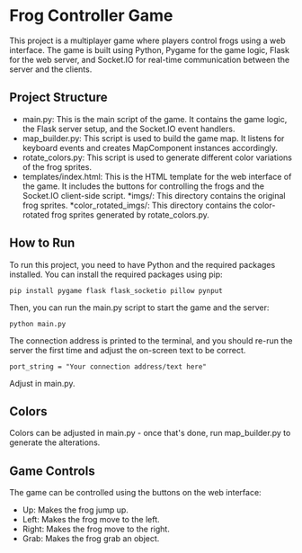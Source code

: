 # Frog Controller Game
This project is a multiplayer game where players control frogs using a web interface. The game is built using Python, Pygame for the game logic, Flask for the web server, and Socket.IO for real-time communication between the server and the clients.

## Project Structure
* main.py: This is the main script of the game. It contains the game logic, the Flask server setup, and the Socket.IO event handlers.
* map_builder.py: This script is used to build the game map. It listens for keyboard events and creates MapComponent instances accordingly.
* rotate_colors.py: This script is used to generate different color variations of the frog sprites.
* templates/index.html: This is the HTML template for the web interface of the game. It includes the buttons for controlling the frogs and the Socket.IO client-side script.
*imgs/: This directory contains the original frog sprites.
*color_rotated_imgs/: This directory contains the color-rotated frog sprites generated by rotate_colors.py.

## How to Run
To run this project, you need to have Python and the required packages installed. You can install the required packages using pip:

``` pip install pygame flask flask_socketio pillow pynput ```

Then, you can run the main.py script to start the game and the server:

``` python main.py ```

The connection address is printed to the terminal, and you should re-run the server the first time and adjust the on-screen text to be correct.

``` port_string = "Your connection address/text here" ```

Adjust in main.py.

## Colors

Colors can be adjusted in main.py - once that's done, run map_builder.py to generate the alterations.

## Game Controls

The game can be controlled using the buttons on the web interface:

* Up: Makes the frog jump up.
* Left: Makes the frog move to the left.
* Right: Makes the frog move to the right.
* Grab: Makes the frog grab an object.
